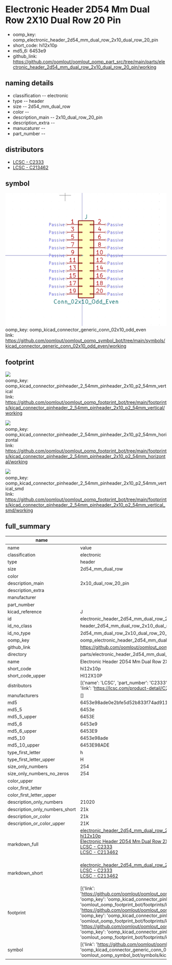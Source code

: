 # Electronic Header 2D54 Mm Dual Row 2X10 Dual Row 20 Pin

  
* oomp_key: oomp_electronic_header_2d54_mm_dual_row_2x10_dual_row_20_pin 
* short_code: hi12x10p
* md5_6: 6453e9  
* github_link: https://github.com/oomlout/oomlout_oomp_part_src/tree/main/parts/electronic_header_2d54_mm_dual_row_2x10_dual_row_20_pin/working  
## naming details
* classification -- electronic
* type -- header
* size -- 2d54_mm_dual_row
* color -- 
* description_main -- 2x10_dual_row_20_pin
* description_extra -- 
* manucaturer -- 
* part_number -- 

## distributors
* [LCSC - C2333](https://lcsc.com/product-detail/C2333.html)  
* [LCSC - C213462](https://lcsc.com/product-detail/C213462.html)  


## symbol

![](symbol/0/working/working_600.png)  
oomp_key: oomp_kicad_connector_generic_conn_02x10_odd_even  
link: https://github.com/oomlout/oomlout_oomp_symbol_bot/tree/main/symbols/kicad_connector_generic_conn_02x10_odd_even/working  

## footprint

![](footprint/0/working/working_600.png)  
oomp_key: oomp_kicad_connector_pinheader_2_54mm_pinheader_2x10_p2_54mm_vertical  
link: https://github.com/oomlout/oomlout_oomp_footprint_bot/tree/main/footprints/kicad_connector_pinheader_2_54mm_pinheader_2x10_p2_54mm_vertical/working  

![](footprint/0/working/working_600.png)  
oomp_key: oomp_kicad_connector_pinheader_2_54mm_pinheader_2x10_p2_54mm_horizontal  
link: https://github.com/oomlout/oomlout_oomp_footprint_bot/tree/main/footprints/kicad_connector_pinheader_2_54mm_pinheader_2x10_p2_54mm_horizontal/working  

![](footprint/0/working/working_600.png)  
oomp_key: oomp_kicad_connector_pinheader_2_54mm_pinheader_2x10_p2_54mm_vertical_smd  
link: https://github.com/oomlout/oomlout_oomp_footprint_bot/tree/main/footprints/kicad_connector_pinheader_2_54mm_pinheader_2x10_p2_54mm_vertical_smd/working  

## full_summary
| name | value | 
| --- | --- | 
| name | value | 
| classification | electronic | 
| type | header | 
| size | 2d54_mm_dual_row | 
| color |  | 
| description_main | 2x10_dual_row_20_pin | 
| description_extra |  | 
| manufacturer |  | 
| part_number |  | 
| kicad_reference | J | 
| id | electronic_header_2d54_mm_dual_row_2x10_dual_row_20_pin | 
| id_no_class | header_2d54_mm_dual_row_2x10_dual_row_20_pin | 
| id_no_type | 2d54_mm_dual_row_2x10_dual_row_20_pin | 
| oomp_key | oomp_electronic_header_2d54_mm_dual_row_2x10_dual_row_20_pin | 
| github_link | https://github.com/oomlout/oomlout_oomp_part_src/tree/main/parts/electronic_header_2d54_mm_dual_row_2x10_dual_row_20_pin/working | 
| directory | parts/electronic_header_2d54_mm_dual_row_2x10_dual_row_20_pin | 
| name | Electronic Header 2D54 Mm Dual Row 2X10 Dual Row 20 Pin | 
| short_code | hi12x10p | 
| short_code_upper | HI12X10P | 
| distributors | [{'name': 'LCSC', 'part_number': 'C2333', 'link': 'https://lcsc.com/product-detail/C2333.html', 'id': 'distributor_lcsc'}, {'name': 'LCSC', 'part_number': 'C213462', 'link': 'https://lcsc.com/product-detail/C213462.html', 'id': 'distributor_lcsc'}] | 
| manufacturers | [] | 
| md5 | 6453e98ade0e2bfe5d52b833f74ad911 | 
| md5_5 | 6453e | 
| md5_5_upper | 6453E | 
| md5_6 | 6453e9 | 
| md5_6_upper | 6453E9 | 
| md5_10 | 6453e98ade | 
| md5_10_upper | 6453E98ADE | 
| type_first_letter | h | 
| type_first_letter_upper | H | 
| size_only_numbers | 254 | 
| size_only_numbers_no_zeros | 254 | 
| color_upper |  | 
| color_first_letter |  | 
| color_first_letter_upper |  | 
| description_only_numbers | 21020 | 
| description_only_numbers_short | 21k | 
| description_or_color | 21k | 
| description_or_color_upper | 21K | 
| markdown_full | [electronic_header_2d54_mm_dual_row_2x10_dual_row_20_pin](https://github.com/oomlout/oomlout_oomp_part_src/tree/main/parts/electronic_header_2d54_mm_dual_row_2x10_dual_row_20_pin/working)<br>[hi12x10p](https://github.com/oomlout/oomlout_oomp_part_src/tree/main/parts/electronic_header_2d54_mm_dual_row_2x10_dual_row_20_pin/working)<br>[Electronic Header 2D54 Mm Dual Row 2X10 Dual Row 20 Pin](https://github.com/oomlout/oomlout_oomp_part_src/tree/main/parts/electronic_header_2d54_mm_dual_row_2x10_dual_row_20_pin/working)<br>[LCSC - C2333<br>](https://lcsc.com/product-detail/C2333.html)[LCSC - C213462<br>](https://lcsc.com/product-detail/C213462.html)<br> | 
| markdown_short | [electronic_header_2d54_mm_dual_row_2x10_dual_row_20_pin](https://github.com/oomlout/oomlout_oomp_part_src/tree/main/parts/electronic_header_2d54_mm_dual_row_2x10_dual_row_20_pin/working)<br>[LCSC - C2333<br>](https://lcsc.com/product-detail/C2333.html)[LCSC - C213462<br>](https://lcsc.com/product-detail/C213462.html)<br> | 
| footprint | [{'link': 'https://github.com/oomlout/oomlout_oomp_footprint_bot/tree/main/foootprntss/kicad_connector_pinheader_2_54mm_pinheader_2x10_p2_54mm_vertical', 'oomp_key': 'oomp_kicad_connector_pinheader_2_54mm_pinheader_2x10_p2_54mm_vertical', 'directory': 'oomlout_oomp_footprint_bot/footprints/kicad_connector_pinheader_2_54mm_pinheader_2x10_p2_54mm_vertical//working/working.kicad_mod'}, {'link': 'https://github.com/oomlout/oomlout_oomp_footprint_bot/tree/main/foootprntss/kicad_connector_pinheader_2_54mm_pinheader_2x10_p2_54mm_horizontal', 'oomp_key': 'oomp_kicad_connector_pinheader_2_54mm_pinheader_2x10_p2_54mm_horizontal', 'directory': 'oomlout_oomp_footprint_bot/footprints/kicad_connector_pinheader_2_54mm_pinheader_2x10_p2_54mm_horizontal//working/working.kicad_mod'}, {'link': 'https://github.com/oomlout/oomlout_oomp_footprint_bot/tree/main/foootprntss/kicad_connector_pinheader_2_54mm_pinheader_2x10_p2_54mm_vertical_smd', 'oomp_key': 'oomp_kicad_connector_pinheader_2_54mm_pinheader_2x10_p2_54mm_vertical_smd', 'directory': 'oomlout_oomp_footprint_bot/footprints/kicad_connector_pinheader_2_54mm_pinheader_2x10_p2_54mm_vertical_smd//working/working.kicad_mod'}] | 
| symbol | [{'link': 'https://github.com/oomlout/oomlout_oomp_symbol_bot/tree/main/symbols/kicad_connector_generic_conn_02x10_odd_even', 'oomp_key': 'oomp_kicad_connector_generic_conn_02x10_odd_even', 'directory': 'oomlout_oomp_symbol_bot/symbols/kicad_connector_generic_conn_02x10_odd_even//working/working.kicad_sym'}] | 
